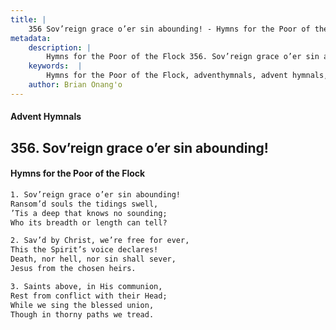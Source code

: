 ```yaml
---
title: |
    356 Sov’reign grace o’er sin abounding! - Hymns for the Poor of the Flock
metadata:
    description: |
        Hymns for the Poor of the Flock 356. Sov’reign grace o’er sin abounding!. Sov’reign grace o’er sin abounding! Ransom’d souls the tidings swell,  ’Tis a deep that knows no sounding;  Who its breadth or length can tell? 
    keywords:  |
        Hymns for the Poor of the Flock, adventhymnals, advent hymnals, Sov’reign grace o’er sin abounding!, Sov’reign grace o’er sin abounding!, 
    author: Brian Onang'o
---
```


#### Advent Hymnals
## 356. Sov’reign grace o’er sin abounding!
####  Hymns for the Poor of the Flock

```txt
1. Sov’reign grace o’er sin abounding!
Ransom’d souls the tidings swell, 
’Tis a deep that knows no sounding; 
Who its breadth or length can tell?

2. Sav’d by Christ, we’re free for ever,
This the Spirit’s voice declares! 
Death, nor hell, nor sin shall sever, 
Jesus from the chosen heirs.

3. Saints above, in His communion,
Rest from conflict with their Head; 
While we sing the blessed union, 
Though in thorny paths we tread.
```